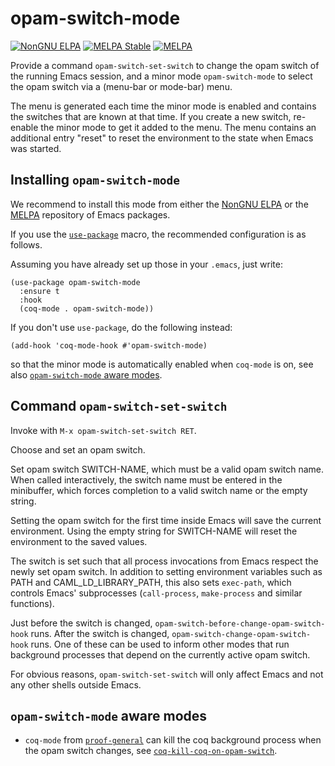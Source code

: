 # opam-switch-mode

[![NonGNU ELPA](https://elpa.nongnu.org/nongnu/opam-switch-mode.svg)](https://elpa.nongnu.org/nongnu/opam-switch-mode.html)
[![MELPA Stable](https://stable.melpa.org/packages/opam-switch-mode-badge.svg)](https://stable.melpa.org/#/opam-switch-mode)
[![MELPA](https://melpa.org/packages/opam-switch-mode-badge.svg)](https://melpa.org/#/opam-switch-mode)

Provide a command `opam-switch-set-switch` to change the opam switch
of the running Emacs session, and a minor mode `opam-switch-mode` to
select the opam switch via a (menu-bar or mode-bar) menu.

The menu is generated each time the minor mode is enabled and contains the
switches that are known at that time. If you create a new switch, re-enable
the minor mode to get it added to the menu. The menu contains an additional
entry "reset" to reset the environment to the state when Emacs was started.

## Installing `opam-switch-mode`

We recommend to install this mode from either the 
[NonGNU ELPA](https://elpa.nongnu.org/) or the
[MELPA](https://melpa.org/) repository of Emacs packages.

If you use the
[`use-package`](https://github.com/jwiegley/use-package) macro, the
recommended configuration is as follows.

Assuming you have already set up those in your `.emacs`, just write:

    (use-package opam-switch-mode
      :ensure t
      :hook
      (coq-mode . opam-switch-mode))

If you don't use `use-package`, do the following instead:

    (add-hook 'coq-mode-hook #'opam-switch-mode)

so that the minor mode is automatically enabled when `coq-mode` is on,
see also [`opam-switch-mode` aware modes](#opam-switch-mode-aware-modes).

## Command `opam-switch-set-switch`

Invoke with `M-x opam-switch-set-switch RET`.

Choose and set an opam switch.

Set opam switch SWITCH-NAME, which must be a valid opam switch name. When
called interactively, the switch name must be entered in the minibuffer,
which forces completion to a valid switch name or the empty string.

Setting the opam switch for the first time inside Emacs will save the
current environment. Using the empty string for SWITCH-NAME will reset the
environment to the saved values.

The switch is set such that all process invocations from Emacs respect the
newly set opam switch. In addition to setting environment variables such as
PATH and CAML_LD_LIBRARY_PATH, this also sets `exec-path`, which controls
Emacs' subprocesses (`call-process`, `make-process` and similar functions).

Just before the switch is changed, `opam-switch-before-change-opam-switch-hook` runs.
After the switch is changed, `opam-switch-change-opam-switch-hook` runs.
One of these can be used to inform other modes that run background processes
that depend on the currently active opam switch.

For obvious reasons, `opam-switch-set-switch` will only affect Emacs and not
any other shells outside Emacs.

## `opam-switch-mode` aware modes

- `coq-mode` from [`proof-general`](https://proofgeneral.github.io/)
  can kill the coq background process when the opam switch changes,
  see [`coq-kill-coq-on-opam-switch`](https://proofgeneral.github.io/doc/master/userman/Coq-Proof-General/#index-coq_002dkill_002dcoq_002don_002dopam_002dswitch).
